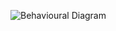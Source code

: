 ![Behavioural Diagram](https://user-images.githubusercontent.com/88921546/144017055-9f4b5ad9-839f-497d-8219-da422644bdcc.jpg)